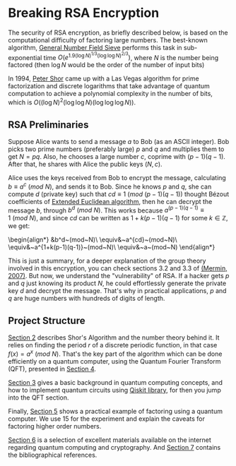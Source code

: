 # Breaking RSA Encryption

The security of RSA encryption, as briefly described below, is based on the computational difficulty of factoring large numbers. The best-known algorithm, [General Number Field Sieve](https://en.wikipedia.org/wiki/General_number_field_sieve) performs this task in sub-exponential time $O\left(e^{1.9(\log N)^{1/3}(\log\log N)^{2/3}}\right)$, where $N$ is the number being factored (then $\log N$ would be the order of the number of input bits)

In 1994, [Peter Shor](http://www-math.mit.edu/~shor/) came up with a Las Vegas algorithm for prime factorization and discrete logarithms that take advantage of quantum computation to achieve a polynomial complexity in the number of bits, which is $O\left((\log N)^2(\log\log N)(\log \log\log N)\right)$.

## RSA Preliminaries

Suppose Alice wants to send a message $a$ to Bob (as an ASCII integer). Bob picks two prime numbers (preferably large) $p$ and $q$ and multiplies them to get $N=pq$. Also, he chooses a large number $c$, coprime with $(p-1)(q-1)$. After that, he shares with Alice the public keys $(N,c)$.

Alice uses the keys received from Bob to encrypt the message, calculating $b\equiv a^c~(mod ~N)$, and sends it to Bob. Since he knows $p$ and $q$, she can compute $d$ (private key) such that $cd\equiv1 ~(mod~ (p-1)(q-1))$ thought Bézout coefficients of [Extended Euclidean algorithm](https://en.wikipedia.org/wiki/Extended_Euclidean_algorithm), then he can decrypt the message $b$, through $b^d~(mod~N)$. This works because $a^{(p-1)(q-1)}\equiv 1 ~(mod~N)$, and since $cd$ can be written as $1+k(p-1)(q-1)$ for some $k\in\mathbb{Z}$, we get:

\begin{align*}
&b^d~(mod~N)\\
\equiv&~a^{cd}~(mod~N)\\
\equiv&~a^{1+k(p-1)(q-1)}~(mod~N)\\
\equiv&~a~(mod~N)
\end{align*}

This is just a summary, for a deeper explanation of the group theory involved in this encryption, you can check sections 3.2 and 3.3 of [(Mermin, 2007)](bib.md). But now, we understand the "vulnerability" of RSA. If a hacker gets $p$ and $q$ just knowing its product $N$, he could effortlessly generate the private key $d$ and decrypt the message. That's why in practical applications, $p$ and $q$ are huge numbers with hundreds of digits of length.


## Project Structure

[Section 2](shors-algorithm.md) describes Shor's Algorithm and the number theory behind it. It relies on finding the period $r$ of a discrete periodic function, in that case $f(x)=a^x~(mod~N)$. That's the key part of the algorithm which can be done efficiently on a quantum computer, using the Quantum Fourier Transform (QFT), presented in [Section 4](qft.md).

[Section 3](intro-quantum.md) gives a basic background in quantum computing concepts, and how to implement quantum circuits using [Qiskit library](https://qiskit.org/), for then you jump into the QFT section.

Finally, [Section 5](quantum-shors.md) shows a practical example of factoring using a quantum computer. We use $15$ for the experiment and explain the caveats for factoring higher order numbers.

[Section 6](further.md) is a selection of excellent materials available on the internet regarding quantum computing and cryptography. And [Section 7](bib.md) contains the bibliographical references.


